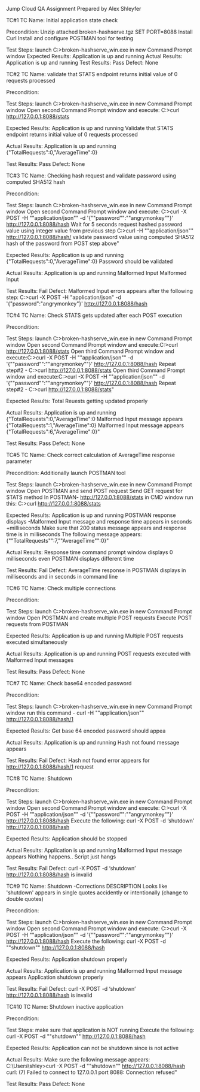 Jump Cloud QA Assignment Prepared by Alex Shleyfer

TC#1 
TC Name: 		    Initial application state check

Precondition:   	Unzip attached broken-hashserve.tgz
			        SET PORT=8088
			        Install Curl 
			        Install and configure POSTMAN tool for testing

Test Steps:	   	    launch C:\>broken-hashserve_win.exe in new Command Prompt window
Expected Results:  	Application is up and running
Actual Results:    	Application is up and running
Test Results:	   	Pass
Defect:		        None


TC#2
TC Name: 		    validate that STATS endpoint returns initial value of 0 requests processed

Precondition:   

Test Steps:		    launch C:\>broken-hashserve_win.exe in new Command Prompt window
			        Open second Command Prompt window and execute: C:\>curl http://127.0.0.1:8088/stats

Expected Results:  	Application is up and running
			        Validate that STATS endpoint returns initial value of 0 requests processed

Actual Results:    	Application is up and running  
	           	    {"TotalRequests":0,"AverageTime":0} 
			
Test Results:	   	Pass
Defect:	            None

TC#3 
TC Name: 		    Checking hash request and validate password using computed SHA512 hash

Precondition:  

Test Steps:	   	    launch C:\>broken-hashserve_win.exe in new Command Prompt window
			        Open second Command Prompt window and execute: C:\>curl -X POST -H ""application/json"" -d '{""password"":""angrymonkey""}' http://127.0.0.1:8088/hash 
			        Wait for 5 seconds
			        request hashed password value using integer value from previous step
			        C:\>curl -H ""application/json"" http://127.0.0.1:8088/hash/<insert integer value from previous step>
			        validate password value using computed SHA512 hash of the password from POST step above"

Expected Results:  	Application is up and running 	
			        {"TotalRequests":0,"AverageTime":0}
			        Password should be validated
				

Actual Results:    	Application is up and running
			        Malformed Input
			        Malformed Input

Test Results:	    Fail
Defect:			    Malformed Input errors appears after the following step: C:\>curl -X POST -H "application/json" -d '{"password":"angrymonkey"}' 
                    http://127.0.0.1:8088/hash


TC#4 
TC Name: 		    Check STATS gets updated after each POST execution

Precondition:   

Test Steps:	   	    launch C:\>broken-hashserve_win.exe in new Command Prompt window
			        Open second Command Prompt window and execute:C:\>curl http://127.0.0.1:8088/stats
			        Open third  Command Prompt window and execute:C:\>curl -X POST -H ""application/json"" -d '{""password"":""angrymonkey""}' http://127.0.0.1:8088/hash 
			        Repeat step#2 - C:\>curl http://127.0.0.1:8088/stats
			        Open third  Command Prompt window and execute:C:\>curl -X POST -H ""application/json"" -d '{""password"":""angrymonkey""}' http://127.0.0.1:8088/hash 
			        Repeat step#2 - C:\>curl http://127.0.0.1:8088/stats"

Expected Results:  	Total Reuests getting updated properly 
			
Actual Results:    	Application is up and running 
			        {"TotalRequests":0,"AverageTime":0
			        Malformed Input message appears
			        {"TotalRequests":1,"AverageTime":0}
			        Malformed Input message appears
			        {"TotalRequests":6,"AverageTime":0}" 

Test Results:	   	Pass
Defect:	            None

TC#5
TC Name: 		    Check correct calculation of AverageTime response parameter

Precondition:   	Additionally launch POSTMAN tool

Test Steps:		    launch C:\>broken-hashserve_win.exe in new Command Prompt window
			        Open POSTMAN and send POST request
			        Send GET request for STATS method In POSTMAN- http://127.0.0.1:8088/stats
			        in CMD window run this: C:\>curl http://127.0.0.1:8088/stats


Expected Results:  	Application is up and running 
			        POSTMAN response displays -Malformed Input message and response time appears in seconds +milliseconds
			        Make sure that 200 status message appears and response time is in milliseconds
			        The following message appears: {""TotalRequests"":7,""AverageTime"":0}"

Actual Results:    	Response time command prompt window displays 0 milliseconds even POSTMAN displays different time

Test Results:	   	Fail
Defect:			    AverageTime response in POSTMAN displays in milliseconds and in seconds in command line


TC#6
TC Name: 		    Check multiple connections

Precondition:   

Test Steps:		    launch C:\>broken-hashserve_win.exe in new Command Prompt window
			        Open POSTMAN and create multiple POST requests
			        Execute POST requests from POSTMAN

Expected Results:  	Application is up and running 
			    	Multiple POST requests executed simultaneously


Actual Results:    	Application is up and running
			        POST requests executed with Malformed Input messages

Test Results:	   	Pass
Defect:	            None

TC#7
TC Name: 		    Check  base64 encoded password

Precondition:   

Test Steps:		    launch C:\>broken-hashserve_win.exe in new Command Prompt window
			        run this command - curl -H ""application/json"" http://127.0.0.1:8088/hash/1

Expected Results:  	Get base 64 encoded password should appea

Actual Results:    	Application is up and running 
			        Hash not found message appears

Test Results:	   	Fail
Defect:			    Hash not found error appears for http://127.0.0.1:8088/hash/1 request



TC#8
TC Name: 	        Shutdown

Precondition:   

Test Steps:		    launch C:\>broken-hashserve_win.exe in new Command Prompt window
			        Open second Command Prompt window and execute: C:\>curl -X POST -H ""application/json"" -d '{""password"":""angrymonkey""}' http://127.0.0.1:8088/hash 
			        Execute the following: curl -X POST -d ‘shutdown’ http://127.0.0.1:8088/hash

Expected Results:  	Application should be stopped 

Actual Results:    	Application is up and running 
			        Malformed Input message appears
			        Nothing happens.. Script just hangs

Test Results:	   	Fail
Defect:			    curl -X POST -d ‘shutdown’ http://127.0.0.1:8088/hash is invalid

TC#9
TC Name: 		    Shutdown -Corrections
DESCRIPTION		    Looks like 'shutdown' appears in single quotes accidently or intentionally (change to double quotes)

Precondition:   

Test Steps:		    launch C:\>broken-hashserve_win.exe in new Command Prompt window
			        Open second Command Prompt window and execute: C:\>curl -X POST -H ""application/json"" -d '{""password"":""angrymonkey""}' http://127.0.0.1:8088/hash 
			        Execute the following: curl -X POST -d ""shutdown"" http://127.0.0.1:8088/hash

Expected Results:  	Application shutdown properly

Actual Results:    	Application is up and running 
			        Malformed Input message appears
			        Application shutdown properly

Test Results:	   	Fail
Defect:			    curl -X POST -d ‘shutdown’ http://127.0.0.1:8088/hash is invalid


TC#10
TC Name: 		    Shutdown inactive application

Precondition:   

Test Steps:		    make sure that application is NOT running
			        Execute the following: curl -X POST -d ""shutdown"" http://127.0.0.1:8088/hash

Expected Results:  	Application can not be shutdown since is not active

Actual Results:    	Make sure the following message appears: C:\Users\shley>curl -X POST -d ""shutdown"" http://127.0.0.1:8088/hash
			curl: (7) Failed to connect to 127.0.0.1 port 8088: Connection refused"	

Test Results:	   	Pass
Defect:			    None
